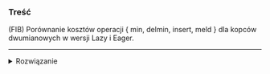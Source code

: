 ### Treść
(FIB)
Porównanie kosztów operacji { min, delmin, insert, meld } dla kopców dwumianowych w wersji Lazy i Eager.

------
<details><summary>Rozwiązanie</summary>
<p>

